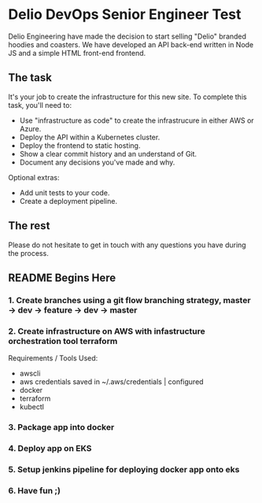 # Delio DevOps Senior Engineer Test

Delio Engineering have made the decision to start selling "Delio" branded hoodies and coasters. We have developed an API back-end written in Node JS and a simple HTML front-end frontend. 

## The task

It's your job to create the infrastructure for this new site. To complete this task, you'll need to:

* Use "infrastructure as code" to create the infrastrucure in either AWS or Azure. 
* Deploy the API within a Kubernetes cluster.
* Deploy the frontend to static hosting.
* Show a clear commit history and an understand of Git.
* Document any decisions you've made and why.

Optional extras:

* Add unit tests to your code.
* Create a deployment pipeline.

## The rest

Please do not hesitate to get in touch with any questions you have during the process.

## README Begins Here 

### 1. Create branches using a git flow branching strategy, master -> dev -> feature -> dev -> master 

### 2. Create infrastructure on AWS with infastructure orchestration tool terraform

Requirements / Tools Used:

* awscli
* aws credentials saved in ~/.aws/credentials | configured
* docker
* terraform
* kubectl 

### 3. Package app into docker

### 4. Deploy app on EKS 

### 5. Setup jenkins pipeline for deploying docker app onto eks

### 6. Have fun ;)
